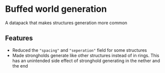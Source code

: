 # Buffed world generation
A datapack that makes structures generation more common
## Features
- Reduced the `"spacing"` and `"seperation"` field for some structures
- Made strongholds generate like other structures instead of in rings. This has an unintended side effect of stronghold generating in the nether and the end
